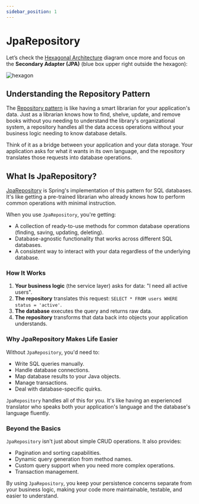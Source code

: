 ```yaml
---
sidebar_position: 1
---
```


# JpaRepository

Let’s check the [Hexagonal Architecture](/spring-boot-in-a-nutshell/project-structure#follow-hexagonal-architecture) diagram once more and focus on the **Secondary Adapter (JPA)** (blue box upper right outside the hexagon):

<div>
  <img src={require('@site/static/img/external-api-integration/hexagon.png').default} alt="hexagon" />
</div>

## Understanding the Repository Pattern

The [Repository pattern](https://www.geeksforgeeks.org/repository-design-pattern/) is like having a smart librarian for your application's data. Just as a librarian knows how to find, shelve, update, and remove books without you needing to understand the library's organizational system, a repository handles all the data access operations without your business logic needing to know database details.

Think of it as a bridge between your application and your data storage. Your application asks for what it wants in its own language, and the repository translates those requests into database operations.

## What Is JpaRepository?

[JpaRepository](https://www.baeldung.com/the-persistence-layer-with-spring-data-jpa) is Spring's implementation of this pattern for SQL databases. It's like getting a pre-trained librarian who already knows how to perform common operations with minimal instruction.

When you use `JpaRepository`, you're getting:

- A collection of ready-to-use methods for common database operations (finding, saving, updating, deleting).
- Database-agnostic functionality that works across different SQL databases.
- A consistent way to interact with your data regardless of the underlying database.

### How It Works

1. **Your business logic** (the service layer) asks for data: "I need all active users".
2. **The repository** translates this request: `SELECT * FROM users WHERE status = 'active'`.
3. **The database** executes the query and returns raw data.
4. **The repository** transforms that data back into objects your application understands.

### Why JpaRepository Makes Life Easier

Without `JpaRepository`, you'd need to:

- Write SQL queries manually.
- Handle database connections.
- Map database results to your Java objects.
- Manage transactions.
- Deal with database-specific quirks.

`JpaRepository` handles all of this for you. It's like having an experienced translator who speaks both your application's language and the database's language fluently.

### Beyond the Basics

`JpaRepository` isn't just about simple CRUD operations. It also provides:

- Pagination and sorting capabilities.
- Dynamic query generation from method names.
- Custom query support when you need more complex operations.
- Transaction management.

By using `JpaRepository`, you keep your persistence concerns separate from your business logic, making your code more maintainable, testable, and easier to understand.